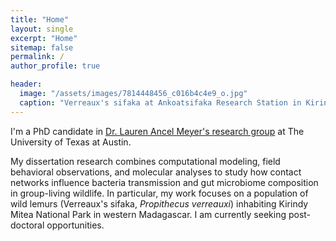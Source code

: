 ```yaml
---
title: "Home"
layout: single
excerpt: "Home"
sitemap: false
permalink: /
author_profile: true

header:
  image: "/assets/images/7814448456_c016b4c4e9_o.jpg"
  caption: "Verreaux's sifaka at Ankoatsifaka Research Station in Kirindy Mitea National Park, Madagascar. Credit: Amanda Perofsky"
---
```


I'm a PhD candidate in [Dr. Lauren Ancel Meyer's research group](http://www.bio.utexas.edu/research/meyers/) at The University of Texas at Austin. <br>

My dissertation research combines computational modeling, field behavioral observations, and molecular analyses to study how contact networks influence bacteria transmission and gut microbiome composition in group-living wildlife. In particular, my work focuses on a population of wild lemurs (Verreaux's sifaka, _Propithecus verreauxi_) inhabiting Kirindy Mitea National Park in western Madagascar. I am currently seeking post-doctoral opportunities. 